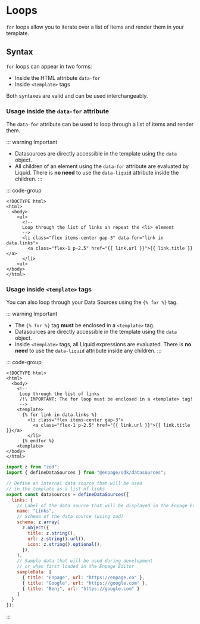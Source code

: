 # Loops

`for` loops allow you to iterate over a list of items and render them in your template.

## Syntax

`for` loops can appear in two forms:
- Inside the HTML attribute `data-for`
- Inside `<template>` tags

Both syntaxes are valid and can be used interchangeably.

### Usage inside the `data-for` attribute

The `data-for` attribute can be used to loop through a list of items and render them.

::: warning Important
- Datasources are directly accessible in the template using the `data` object.
- All children of an element using the `data-for` attribute are evaluated by Liquid. There is **no need** to use the `data-liquid` attribute inside the children.
:::



::: code-group
```liquid [index.html]
<!DOCTYPE html>
<html>
  <body>
    <ul>
      <!--
      Loop through the list of links an repeat the <li> element
      -->
      <li class="flex items-center gap-3" data-for="link in data.links">
        <a class="flex-1 p-2.5" href="{{ link.url }}">{{ link.title }}</a>
      </li>
    <ul>
</body>
</html>
```


### Usage inside `<template>` tags

You can also loop through your Data Sources using the `{% for %}` tag.

::: warning Important
- The `{% for %}` tag **must** be enclosed in a `<template>` tag.
- Datasources are directly accessible in the template using the `data` object.
- Inside `<template>` tags, all Liquid expressions are evaluated. There is **no need** to use the `data-liquid` attribute inside any children.
:::


::: code-group
```liquid [index.html]
<!DOCTYPE html>
<html>
  <body>
    <!--
     Loop through the list of links
     /!\ IMPORTANT: The for loop must be enclosed in a <template> tag!
     -->
    <template>
      {% for link in data.links %}
        <li class="flex items-center gap-3">
          <a class="flex-1 p-2.5" href="{{ link.url }}">{{ link.title }}</a>
        </li>
      {% endfor %}
    <template>
</body>
</html>
```

```javascript [enpage.config.js]
import z from "zod";
import { defineDataSources } from "@enpage/sdk/datasources";

// Define an internal data source that will be used
// in the template as a list of links
export const datasources = defineDataSources({
  links: {
    // Label of the data source that will be displayed in the Enpage Editor
    name: "Links",
    // Schema of the data source (using zod)
    schema: z.array(
      z.object({
        title: z.string(),
        url: z.string().url(),
        icon: z.string().optional(),
      }),
    ),
    // Sample data that will be used during development
    // or when first loaded in the Enpage Editor
    sampleData: [
      { title: "Enpage", url: "https://enpage.co" },
      { title: "Google", url: "https://google.com" },
      { title: "Benj", url: "https://google.com" }
    ]
  }
});
```
:::
